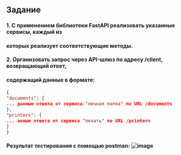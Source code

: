 ## Задание
####  1. С применением библиотеки FastAPI реализовать указанные сервисы, каждый из
#### которых реализует соответствующие методы.
#### 2. Организовать запрос через API-шлюз по адресу /client, возвращающий ответ,
#### содержащий данные в формате:
```json
{
"documents": {
... данные ответа от сервиса "личная папка" по URL /documents
},
"printers": {
... анные ответа от сервиса "печать" по URL /printers
}
}
```
#### Результат тестирования с помощью postman: ![image](https://user-images.githubusercontent.com/43318957/200913449-830c0941-b8c6-4fd8-8f4d-f9f3e78806f3.png)
